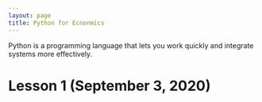```yaml
---
layout: page
title: Python for Ecnonmics
---
```

Python is a programming language that lets you work quickly and integrate systems more effectively.

# Lesson 1 (September 3, 2020)
